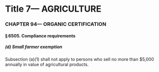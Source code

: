 
# Title 7— AGRICULTURE
### CHAPTER 94— ORGANIC CERTIFICATION
#### § 6505. Compliance requirements
##### (d) Small farmer exemption

Subsection (a)(1) shall not apply to persons who sell no more than $5,000 annually in value of agricultural products.

